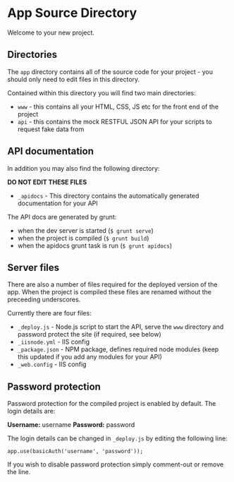 # App Source Directory

Welcome to your new project.

## Directories

The `app` directory contains all of the source code for your project - you should only need to edit files in this directory.

Contained within this directory you will find two main directories:

 - `www` - this contains all your HTML, CSS, JS etc for the front end of the project
 - `api` - this contains the mock RESTFUL JSON API for your scripts to request fake data from

## API documentation

In addition you may also find the following directory:

**DO NOT EDIT THESE FILES**

 - `_apidocs` - This directory contains the automatically generated documentation for your API

The API docs are generated by grunt:

 - when the dev server is started (`$ grunt serve`)
 - when the project is compiled (`$ grunt build`)
 - when the apidocs grunt task is run (`$ grunt apidocs`)

## Server files

There are also a number of files required for the deployed version of the app.
When the project is compiled these files are renamed without the preceeding underscores.

Currently there are four files:

- `_deploy.js` - Node.js script to start the API, serve the `www` directory and password protect the site (if required, see below)
- `_iisnode.yml` - IIS config
- `_package.json` - NPM package, defines required node modules (keep this updated if you add any modules for your API)
- `_web.config` - IIS config

## Password protection

Password protection for the compiled project is enabled by default. The login details are:

**Username:** username
**Password:** password

The login details can be changed in `_deploy.js` by editing the following line:

    app.use(basicAuth('username', 'password'));

If you wish to disable password protection simply comment-out or remove the line.